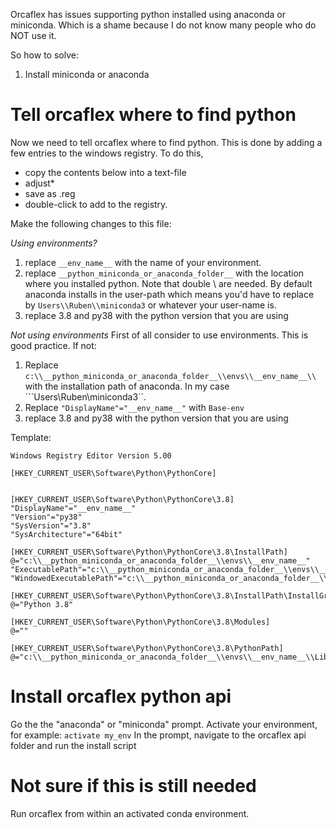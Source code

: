 Orcaflex has issues supporting python installed using anaconda or miniconda. Which is a shame because I do not know many people who do NOT use it.

So how to solve:

1. Install miniconda or anaconda

# Tell orcaflex where to find python

Now we need to tell orcaflex where to find python. This is done by adding a few entries to the windows registry. To do this, 
- copy the contents below into a text-file
- adjust*
- save as .reg 
- double-click to add to the registry.

Make the following changes to this file:

*Using environments?*
1. replace ```__env_name__``` with the name of your environment.
2. replace ```__python_miniconda_or_anaconda_folder__``` with the location where you installed python. Note that double \\ are needed. By default anaconda installs in the user-path which
means you'd have to replace by ```Users\\Ruben\\miniconda3``` or whatever your user-name is.
3. replace 3.8 and py38 with the python version that you are using

*Not using environments*
First of all consider to use environments. This is good practice. 
If not:

1. Replace ```c:\\__python_miniconda_or_anaconda_folder__\\envs\\__env_name__\\``` with the installation path of anaconda. In my case ```Users\\Ruben\\miniconda3``.
2. Replace ```"DisplayName"="__env_name__"``` with ```Base-env```
3. replace 3.8 and py38 with the python version that you are using


Template:
```
Windows Registry Editor Version 5.00

[HKEY_CURRENT_USER\Software\Python\PythonCore]


[HKEY_CURRENT_USER\Software\Python\PythonCore\3.8]
"DisplayName"="__env_name__"
"Version"="py38"
"SysVersion"="3.8"
"SysArchitecture"="64bit"

[HKEY_CURRENT_USER\Software\Python\PythonCore\3.8\InstallPath]
@="c:\\__python_miniconda_or_anaconda_folder__\\envs\\__env_name__"
"ExecutablePath"="c:\\__python_miniconda_or_anaconda_folder__\\envs\\__env_name__\\python.exe"
"WindowedExecutablePath"="c:\\__python_miniconda_or_anaconda_folder__\\envs\\__env_name__\\pythonw.exe"

[HKEY_CURRENT_USER\Software\Python\PythonCore\3.8\InstallPath\InstallGroup]
@="Python 3.8"

[HKEY_CURRENT_USER\Software\Python\PythonCore\3.8\Modules]
@=""

[HKEY_CURRENT_USER\Software\Python\PythonCore\3.8\PythonPath]
@="c:\\__python_miniconda_or_anaconda_folder__\\envs\\__env_name__\\Lib;c:\\__python_miniconda_or_anaconda_folder__\\envs\\__env_name__\\DLLs"
```

# Install orcaflex python api

Go the the "anaconda" or "miniconda" prompt.
Activate your environment, for example: ```activate my_env```
In the prompt, navigate to the orcaflex api folder and run the install script

# Not sure if this is still needed

Run orcaflex from within an activated conda environment.




